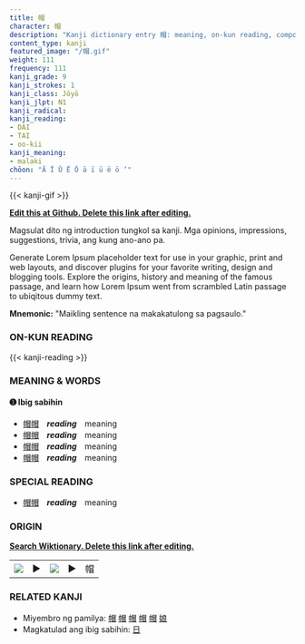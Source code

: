 ```yaml
---
title: 帽
character: 帽
description: "Kanji dictionary entry 帽: meaning, on-kun reading, compounds, origin, related kanji"
content_type: kanji
featured_image: "/帽.gif"
weight: 111
frequency: 111
kanji_grade: 9
kanji_strokes: 1
kanji_class: Jōyō
kanji_jlpt: N1
kanji_radical: 
kanji_reading: 
- DAI
- TAI
- oo-kii
kanji_meaning:
- malaki
chōon: "Ā Ī Ū Ē Ō ā ī ū ē ō ’"
---
```

[//]: # (Don't edit the line below. Kanji animated GIF code is automatically generated.)
{{< kanji-gif >}}

[//]: # (Edit below this line.)

**[Edit this at Github. Delete this link after editing.](https://github.com/tim0g/tim/tree/main/content/kanji/帽/index.md)**

Magsulat dito ng introduction tungkol sa kanji. Mga opinions, impressions, suggestions, trivia, ang kung ano-ano pa.

Generate Lorem Ipsum placeholder text for use in your graphic, print and web layouts, and discover plugins for your favorite writing, design and blogging tools. Explore the origins, history and meaning of the famous passage, and learn how Lorem Ipsum went from scrambled Latin passage to ubiqitous dummy text.
 
**Mnemonic:** "Maikling sentence na makakatulong sa pagsaulo."

### ON-KUN READING

[//]: # (Don't edit the line below. ON-KUN READING code is automatically generated.)
{{< kanji-reading >}}

### MEANING & WORDS

#### ➊ **Ibig sabihin**
  - [帽](../帽)[帽](../帽)　***reading***　meaning
  - [帽](../帽)[帽](../帽)　***reading***　meaning
  - [帽](../帽)[帽](../帽)　***reading***　meaning
  - [帽](../帽)[帽](../帽)　***reading***　meaning

### SPECIAL READING
  - [帽](../帽)[帽](../帽)　***reading***　meaning

### ORIGIN

**[Search Wiktionary. Delete this link after editing.](https://wiktionary.org/wiki/帽)**
<table class="kanji-table"><tr><td>
<img src="60px-帽-bronze.svg.png">
</td><td>▶</td><td>
<img src="60px-帽-oracle.svg.png">
</td><td>▶</td>
<td class="kanji-origin">帽</td>
</tr></table>

### RELATED KANJI
- Miyembro ng pamilya: [帽](../帽) [帽](../帽) [帽](../帽) [帽](../帽) [帽](../帽) [娘](../娘)
- Magkatulad ang ibig sabihin: [日](../日)
